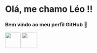 # Olá, me chamo Léo !!
### Bem vindo ao meu perfil GitHub 👋

<div style="display: inline-block;">
    <img src="https://cdn.jsdelivr.net/gh/devicons/devicon/icons/c/c-original.svg" width="50" height="50" />
</div>
<div style="display: inline-block;">
    <img src="https://cdn.jsdelivr.net/gh/devicons/devicon/icons/csharp/csharp-original.svg" width="50" height="50" />
</div>

          
          

